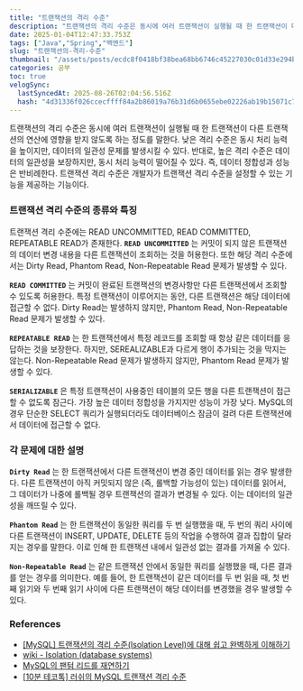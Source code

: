 ```yaml
---
title: "트랜잭션의 격리 수준"
description: "트랜잭션의 격리 수준은 동시에 여러 트랜잭션이 실행될 때 한 트랜잭션이 다른 트랜잭션의 연산에 영향을 받지 않도록 하는 정도를 말한다. 낮은 격리 수준은 동시 처리 능력을 높이지만, 데이터의 일관성 문제를 발생시킬 수 있다. 반대로, 높은 격리 수준은 데이터의 일관성을"
date: 2025-01-04T12:47:33.753Z
tags: ["Java","Spring","백엔드"]
slug: "트랜잭션의-격리-수준"
thumbnail: "/assets/posts/ecdc8f0418bf38bea68bb6746c45227030c01d33e294be44888b5dd36037f172.png"
categories: 공부
toc: true
velogSync:
  lastSyncedAt: 2025-08-26T02:04:56.516Z
  hash: "4d31336f026ccecffff84a2b86019a76b31d6b0655ebe02226ab19b15071c7d5"
---
```


트랜잭션의 격리 수준은 동시에 여러 트랜잭션이 실행될 때 한 트랜잭션이 다른 트랜잭션의 연산에 영향을 받지 않도록 하는 정도를 말한다. 낮은 격리 수준은 동시 처리 능력을 높이지만, 데이터의 일관성 문제를 발생시킬 수 있다. 반대로, 높은 격리 수준은 데이터의 일관성을 보장하지만, 동시 처리 능력이 떨어질 수 있다. 즉, 데이터 정합성과 성능은 반비례한다. 트랜잭션 격리 수준은 개발자가 트랜잭션 격리 수준을 설정할 수 있는 기능을 제공하는 기능이다.

### 트랜잭션 격리 수준의 종류와 특징
트랜잭션 격리 수준에는 READ UNCOMMITTED, READ COMMITTED, REPEATABLE READ가 존재한다.
**`READ UNCOMMITTED`** 는 커밋이 되지 않은 트랜잭션의 데이터 변경 내용을 다른 트랜잭션이 조회하는 것을 허용한다. 또한 해당 격리 수준에서는 Dirty Read, Phantom Read, Non-Repeatable Read 문제가 발생할 수 있다.

**`READ COMMITTED`** 는 커밋이 완료된 트랜잭션의 변경사항만 다른 트랜잭션에서 조회할 수 있도록 허용한다. 특정 트랜잭션이 이루어지는 동안, 다른 트랜잭션은 해당 데이터에 접근할 수 없다. Dirty Read는 발생하지 않지만, Phantom Read, Non-Repeatable Read 문제가 발생할 수 있다.

**`REPEATABLE READ`** 는 한 트랜잭션에서 특정 레코드를 조회할 때 항상 같은 데이터를 응답하는 것을 보장한다. 하지만, SEREALIZABLE과 다르게 행이 추가되는 것을 막지는 않는다. Non-Repeatable Read 문제가 발생하지 않지만, Phantom Read 문제가 발생할 수 있다. 

**`SERIALIZABLE`** 은 특정 트랜잭션이 사용중인 테이블의 모든 행을 다른 트랜잭션이 접근할 수 없도록 잠근다. 가장 높은 데이터 정합성을 가지지만 성능이 가장 낮다. MySQL의 경우 단순한 SELECT 쿼리가 실행되더라도 데이터베이스 잠금이 걸려 다른 트랜잭션에서 데이터에 접근할 수 없다.

### 각 문제에 대한 설명
**`Dirty Read`** 는 한 트랜잭션에서 다른 트랜잭션이 변경 중인 데이터를 읽는 경우 발생한다. 다른 트랜잭션이 아직 커밋되지 않은 (즉, 롤백할 가능성이 있는) 데이터를 읽어서, 그 데이터가 나중에 롤백될 경우 트랜잭션의 결과가 변경될 수 있다. 이는 데이터의 일관성을 깨뜨릴 수 있다.

**`Phantom Read`** 는 한 트랜잭션이 동일한 쿼리를 두 번 실행했을 때, 두 번의 쿼리 사이에 다른 트랜잭션이 INSERT, UPDATE, DELETE 등의 작업을 수행하여 결과 집합이 달라지는 경우를 말한다. 이로 인해 한 트랜잭션 내에서 일관성 없는 결과를 가져올 수 있다.

**`Non-Repeatable Read`** 는 같은 트랜잭션 안에서 동일한 쿼리를 실행했을 때, 다른 결과를 얻는 경우를 의미한다. 예를 들어, 한 트랜잭션이 같은 데이터를 두 번 읽을 때, 첫 번째 읽기와 두 번째 읽기 사이에 다른 트랜잭션이 해당 데이터를 변경했을 경우 발생할 수 있다. 

### References
- [[MySQL] 트랜잭션의 격리 수준(Isolation Level)에 대해 쉽고 완벽하게 이해하기](https://mangkyu.tistory.com/299)
- [wiki - Isolation (database systems)](https://en.wikipedia.org/wiki/Isolation_(database_systems))
- [MySQL의 팬텀 리드를 재연하기](http://stackoverflow.com/questions/42794425/unable-to-produce-a-phantom-read/42796969#42796969)
- [[10분 테코톡] 러쉬의 MySQL 트랜잭션 격리 수준](https://youtu.be/QHWwNTGkwAU?si=AMYGpIry6nCPosuu)